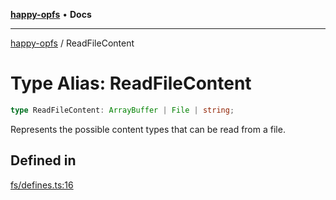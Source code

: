 [**happy-opfs**](../README.md) • **Docs**

***

[happy-opfs](../README.md) / ReadFileContent

# Type Alias: ReadFileContent

```ts
type ReadFileContent: ArrayBuffer | File | string;
```

Represents the possible content types that can be read from a file.

## Defined in

[fs/defines.ts:16](https://github.com/JiangJie/happy-opfs/blob/a6314c4612c605f77895adcb9d6d91abcaafaa7d/src/fs/defines.ts#L16)
